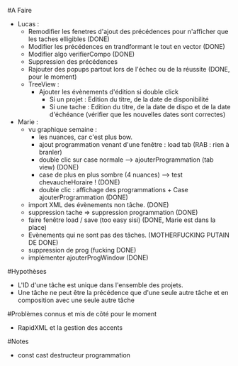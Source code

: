 #A Faire
* Lucas : 
	* Remodifier les fenetres d'ajout des précédences pour n'afficher que les taches elligibles (DONE)
	* Modifier les précédences en trandformant le tout en vector (DONE)
	* Modifier algo verifierCompo (DONE)
	* Suppression des précédences
	* Rajouter des popups partout lors de l'échec ou de la réussite (DONE, pour le moment)
	* TreeView :
		* Ajouter les évènements d'édition si double click 
			* Si un projet : Edition du titre, de la date de disponibilité
			* Si une tache : Edition du titre, de la date de dispo et de la date d'échéance (vérifier que les nouvelles dates sont correctes)
* Marie :
	* vu graphique semaine :
		* les nuances, car c'est plus bow.
		* ajout programmation venant d'une fenêtre : load tab (RAB : rien à branler)
		* double clic sur case normale --> ajouterProgrammation (tab view) (DONE)
		* case de plus en plus sombre (4 nuances) --> test chevaucheHoraire ! (DONE)
		* double clic : affichage des programmations + Case ajouterProgrammation (DONE)
	* import XML des évènements non tâche. (DONE)
	* suppression tache => suppression programmation (DONE)
	* faire fenêtre load / save (too easy sisi) (DONE, Marie est dans la place)
	* Evènements qui ne sont pas des tâches. (MOTHERFUCKING PUTAIN DE DONE)
	* suppression de prog (fucking DONE)
	* implémenter ajouterProgWindow (DONE)

#Hypothèses
* L'ID d'une tâche est unique dans l'ensemble des projets.
* Une tâche ne peut être la précédence que d'une seule autre tâche et en composition avec une seule autre tâche

#Problèmes connus et mis de côté pour le moment


* RapidXML et la gestion des accents

#Notes

* const cast destructeur programmation
